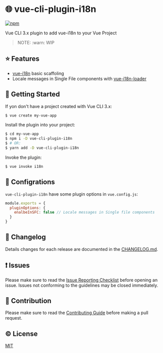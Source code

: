 # :globe_with_meridians: vue-cli-plugin-i18n

[![npm](https://img.shields.io/npm/v/vue-cli-plugin-i18n.svg)](https://www.npmjs.com/package/vue-cli-plugin-i18n)

Vue CLI 3.x plugin to add vue-i18n to your Vue Project

> NOTE: :warn: WIP


## :star: Features
- [vue-i18n](https://github.com/kazupon/vue-i18n) basic scaffoling
- Locale messages in Single File components with [vue-i18n-loader](https://github.com/kazupon/vue-i18n-loader)

## :rocket: Getting Started
If yon don't have a project created with Vue CLI 3.x:

```sh
$ vue create my-vue-app
```

Install the plugin into your project:

```sh
$ cd my-vue-app
$ npm i -D vue-cli-plugin-i18n
$ # OR:
$ yarn add -D vue-cli-plugin-i18n
```

Invoke the plugin:

```sh
$ vue invoke i18n
```

## :wrench: Configrations

`vue-cli-plugin-i18n` have some plugin options in `vue.config.js`:

```js
module.exports = {
  pluginOptions: {
    enalbeInSFC: false // Locale messages in Single file components
  }
}
```

## :scroll: Changelog
Details changes for each release are documented in the [CHANGELOG.md](https://github.com/kazupon/vue-cli-plugin-i18n/blob/dev/CHANGELOG.md).


## :exclamation: Issues
Please make sure to read the [Issue Reporting Checklist](https://github.com/kazupon/vue-cli-plugin-i18n/blob/dev/.github/CONTRIBUTING.md#issue-reporting-guidelines) before opening an issue. Issues not conforming to the guidelines may be closed immediately.


## :muscle: Contribution
Please make sure to read the [Contributing Guide](https://github.com/kazupon/vue-cli-plugin-i18n/blob/dev/.github/CONTRIBUTING.md) before making a pull request.


## :copyright: License

[MIT](http://opensource.org/licenses/MIT)
